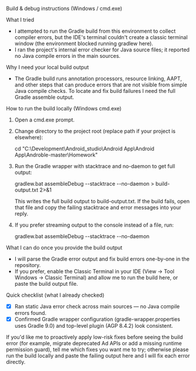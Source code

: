 Build & debug instructions (Windows / cmd.exe)

What I tried
- I attempted to run the Gradle build from this environment to collect compiler errors, but the IDE's terminal couldn't create a classic terminal window (the environment blocked running gradlew here).
- I ran the project's internal error checker for Java source files; it reported no Java compile errors in the main sources.

Why I need your local build output
- The Gradle build runs annotation processors, resource linking, AAPT, and other steps that can produce errors that are not visible from simple Java compile checks. To locate and fix build failures I need the full Gradle assemble output.

How to run the build locally (Windows cmd.exe)
1. Open a cmd.exe prompt.
2. Change directory to the project root (replace path if your project is elsewhere):

   cd "C:\Development\Android_studio\Android App\Android App\Androble-master\Homework"

3. Run the Gradle wrapper with stacktrace and no-daemon to get full output:

   gradlew.bat assembleDebug --stacktrace --no-daemon > build-output.txt 2>&1

   This writes the full build output to build-output.txt. If the build fails, open that file and copy the failing stacktrace and error messages into your reply.

4. If you prefer streaming output to the console instead of a file, run:

   gradlew.bat assembleDebug --stacktrace --no-daemon

What I can do once you provide the build output
- I will parse the Gradle error output and fix build errors one-by-one in the repository.
- If you prefer, enable the Classic Terminal in your IDE (View -> Tool Windows -> Classic Terminal) and allow me to run the build here, or paste the build output file.

Quick checklist (what I already checked)
- [x] Ran static Java error check across main sources — no Java compile errors found.
- [x] Confirmed Gradle wrapper configuration (gradle-wrapper.properties uses Gradle 9.0) and top-level plugin (AGP 8.4.2) look consistent.

If you'd like me to proactively apply low-risk fixes before seeing the build error (for example, migrate deprecated Ad APIs or add a missing runtime permission guard), tell me which fixes you want me to try; otherwise please run the build locally and paste the failing output here and I will fix each error directly.

